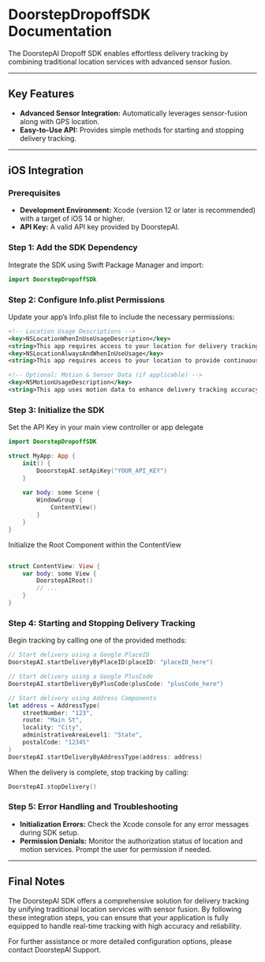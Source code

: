 # DoorstepDropoffSDK Documentation

The DoorstepAI Dropoff SDK enables effortless delivery tracking by combining traditional location services with advanced sensor fusion.

---

## Key Features

- **Advanced Sensor Integration:** Automatically leverages sensor-fusion along with GPS location.
- **Easy-to-Use API:** Provides simple methods for starting and stopping delivery tracking.

---

## iOS Integration

### Prerequisites

- **Development Environment:** Xcode (version 12 or later is recommended) with a target of iOS 14 or higher.
- **API Key:** A valid API key provided by DoorstepAI.

### Step 1: Add the SDK Dependency

Integrate the SDK using Swift Package Manager and import:

```swift
import DoorstepDropoffSDk
```

### Step 2: Configure Info.plist Permissions

Update your app’s Info.plist file to include the necessary permissions:

```xml
<!-- Location Usage Descriptions -->
<key>NSLocationWhenInUseUsageDescription</key>
<string>This app requires access to your location for delivery tracking.</string>
<key>NSLocationAlwaysAndWhenInUseUsage</key>
<string>This app requires access to your location to provide continuous tracking even in the background.</string>

<!-- Optional: Motion & Sensor Data (if applicable) -->
<key>NSMotionUsageDescription</key>
<string>This app uses motion data to enhance delivery tracking accuracy.</string>
```

### Step 3: Initialize the SDK

Set the API Key in your main view controller or app delegate

```swift
import DoorstepDropoffSDK

struct MyApp: App {
    init() {
        DooorstepAI.setApiKey("YOUR_API_KEY")
    }
    
    var body: some Scene {
        WindowGroup {
            ContentView()
        }
    }
}
```

Initialize the Root Component within the ContentView

```swift

struct ContentView: View {
    var body: some View {
        DoorstepAIRoot()
        // ...
    }
}
```

### Step 4: Starting and Stopping Delivery Tracking

Begin tracking by calling one of the provided methods:

```swift
// Start delivery using a Google PlaceID
DoorstepAI.startDeliveryByPlaceID(placeID: "placeID_here")

// Start delivery using a Google PlusCode
DoorstepAI.startDeliveryByPlusCode(plusCode: "plusCode_here")

// Start delivery using Address Components
let address = AddressType(
    streetNumber: "123",
    route: "Main St",
    locality: "City",
    administrativeAreaLevel1: "State",
    postalCode: "12345"
)
DoorstepAI.startDeliveryByAddressType(address: address)
```

When the delivery is complete, stop tracking by calling:

```swift
DoorstepAI.stopDelivery()
```

### Step 5: Error Handling and Troubleshooting

- **Initialization Errors:** Check the Xcode console for any error messages during SDK setup.
- **Permission Denials:** Monitor the authorization status of location and motion services. Prompt the user for permission if needed.

---

## Final Notes

The DoorstepAI SDK offers a comprehensive solution for delivery tracking by unifying traditional location services with sensor fusion. By following these integration steps, you can ensure that your application is fully equipped to handle real-time tracking with high accuracy and reliability.

For further assistance or more detailed configuration options, please contact DoorstepAI Support.

